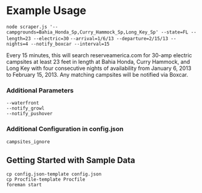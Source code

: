 # Example Usage
`node scraper.js '--campgrounds=Bahia_Honda_Sp,Curry_Hammock_Sp,Long_Key_Sp' --state=FL --length=23 --electric=30`
`--arrival=1/6/13 --departure=2/15/13 --nights=4 --notify_boxcar --interval=15`

Every 15 minutes, this will search reserveamerica.com for 30-amp electric campsites at least 23 feet in length at Bahia Honda, Curry Hammock, and Long Key with four consecutive nights of availability from January 6, 2013 to February 15, 2013. Any matching campsites will be notified via Boxcar.

### Additional Parameters
`--waterfront`  
`--notify_growl`  
`--notify_pushover`

### Additional Configuration in config.json
`campsites_ignore`

## Getting Started with Sample Data
`cp config.json-template config.json`  
`cp Procfile-template Procfile`  
`foreman start`